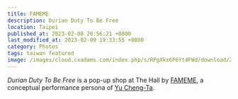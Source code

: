 ```yaml
---
title: FAMEME
description: Durian Duty To Be Free
location: Taipei
published_at: 2023-02-08 20:56:21 +0800
last_modified_at: 2023-02-09 19:33:55 +0800
category: Photos
tags: taiwan featured
image: /images/cloud.cxadams.com/index.php/s/RPgXkx6P6Yt4FWd/download/20220305-2145_Taipei_FAMEME_L1000214-0.jpg
---
```


*Durian Duty To Be Free* is a pop-up shop at The Hall by [FAMEME], a conceptual
performance persona of [Yu Cheng-Ta].

[FAMEME]: https://www.fameme.online/
[Yu Cheng-Ta]: https://www.yuchengta.com/
